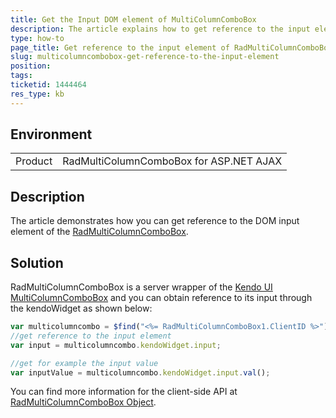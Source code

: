 ```yaml
---
title: Get the Input DOM element of MultiColumnComboBox
description: The article explains how to get reference to the input element of the multi column combobox.
type: how-to
page_title: Get reference to the input element of RadMultiColumnComboBox
slug: multicolumncombobox-get-reference-to-the-input-element
position: 
tags: 
ticketid: 1444464
res_type: kb
---
```


## Environment
<table>
	<tbody>
		<tr>
			<td>Product</td>
			<td>RadMultiColumnComboBox for ASP.NET AJAX</td>
		</tr>
	</tbody>
</table>


## Description
The article demonstrates how you can get reference to the DOM input element of the [RadMultiColumnComboBox](https://demos.telerik.com/aspnet-ajax/multicolumncombobox/overview/defaultcs.aspx).

## Solution
RadMultiColumnComboBox is a server wrapper of the [Kendo UI MultiColumnComboBox](https://docs.telerik.com/kendo-ui/api/javascript/ui/multicolumncombobox) and you can obtain reference to its input through the kendoWidget as shown below:

````JavaScript
var multicolumncombo = $find("<%= RadMultiColumnComboBox1.ClientID %>");
//get reference to the input element
var input = multicolumncombo.kendoWidget.input;

//get for example the input value
var inputValue = multicolumncombo.kendoWidget.input.val();
````

You can find more information for the client-side API at [RadMultiColumnComboBox Object](https://docs.telerik.com/devtools/aspnet-ajax/controls/multicolumncombobox/client-side-programming/overview).




